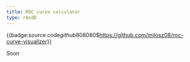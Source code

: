 ```yaml
---
title: ROC curve calculator
type: rAndD
---
```


{{badge:source code$github$808080$https://github.com/milosz08/roc-curve-visualizer}}

Soon

